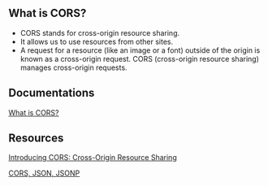 ## What is CORS?
* CORS stands for cross-origin resource sharing.
* It allows us to use resources from other sites.
* A request for a resource (like an image or a font) outside of the origin is known as a cross-origin request. CORS (cross-origin resource sharing) manages cross-origin requests.

## Documentations
<a href="https://www.codecademy.com/articles/what-is-cors">What is CORS?</a>

## Resources
<a href="https://www.youtube.com/watch?v=JVZIhCVFJ9c&t=9s">Introducing CORS: Cross-Origin Resource Sharing</a>

<a href="https://www.youtube.com/watch?v=stvCHJZq5MI">CORS, JSON, JSONP</a>